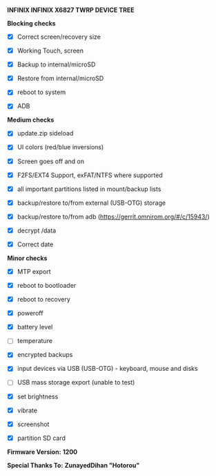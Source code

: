 **INFINIX INFINIX X6827 TWRP DEVICE TREE**

**Blocking checks**
- [X] Correct screen/recovery size
- [X] Working Touch, screen
- [X] Backup to internal/microSD
- [X] Restore from internal/microSD
- [X] reboot to system
- [X] ADB


**Medium checks**
- [X] update.zip sideload
- [X] UI colors (red/blue inversions)
- [X] Screen goes off and on
- [X] F2FS/EXT4 Support, exFAT/NTFS where supported
- [X] all important partitions listed in mount/backup lists
- [X] backup/restore to/from external (USB-OTG) storage
- [X] backup/restore to/from adb (https://gerrit.omnirom.org/#/c/15943/)
- [X] decrypt /data
- [X] Correct date



**Minor checks**
- [X] MTP export
- [X] reboot to bootloader
- [X] reboot to recovery
- [X] poweroff
- [X] battery level
- [ ] temperature
- [X] encrypted backups
- [X] input devices via USB (USB-OTG) - keyboard, mouse and disks
- [ ] USB mass storage export (unable to test)
- [X] set brightness
- [X] vibrate
- [X] screenshot
- [X] partition SD card


**Firmware Version:** **1200**

**Special Thanks To:** **ZunayedDihan "Hotorou"**
